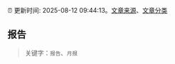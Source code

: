 :alarm_clock: 更新时间: 2025-08-12 09:44:13。[文章来源](/README.md)、[文章分类](/TAGS.md)

## 报告


> 关键字：`报告`、`月报`



